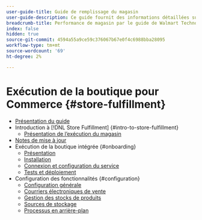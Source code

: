 ```yaml
---
user-guide-title: Guide de remplissage du magasin
user-guide-description: Ce guide fournit des informations détaillées sur l’installation et la configuration des services d’exécution de magasin pour votre boutique Adobe Commerce ou Magento Open Source.
breadcrumb-title: Performance de magasin par le guide de Walmart Technologies
index: false
hidden: true
source-git-commit: 4594a55a9ce59c376067b67e0f4c6988bba28095
workflow-type: tm+mt
source-wordcount: '69'
ht-degree: 2%

---
```



# Exécution de la boutique pour Commerce {#store-fulfillment}

- [Présentation du guide](guide-overview.md)
- Introduction à [!DNL Store Fulfillment] {#intro-to-store-fulfillment}
   - [Présentation de l’exécution du magasin](introduction.md)
- [Notes de mise à jour](release-notes.md)
- Exécution de la boutique intégrée {#onboarding}
   - [Présentation](onboard.md)
   - [Installation](install.md)
   - [Connexion et configuration du service](connect-set-up-service.md)
   - [Tests et déploiement](test-deploy.md)
- Configuration des fonctionnalités {#configuration}
   - [Configuration générale](enable-general.md)
   - [Courriers électroniques de vente](sales-emails.md)
   - [Gestion des stocks de produits](product-stock.md)
   - [Sources de stockage](store-sources.md)
   - [Processus en arrière-plan](background-processes.md)
